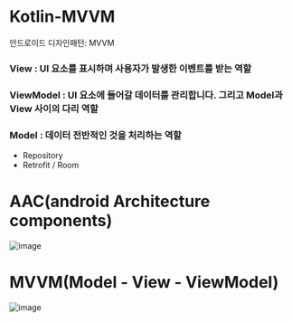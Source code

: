 # Kotlin-MVVM
안드로이드 디자인패턴: MVVM

### View : UI 요소를 표시하며 사용자가 발생한 이벤트를 받는 역할  
### ViewModel : UI 요소에 들어갈 데이터를 관리합니다. 그리고 Model과 View 사이의 다리 역할  
### Model : 데이터 전반적인 것을 처리하는 역할
- Repository
- Retrofit / Room
  
  
  
# AAC(android Architecture components)
![image](https://user-images.githubusercontent.com/14201479/156711399-b38e9f5c-10f9-49fe-b979-75cd5cb78989.png)  

# MVVM(Model - View - ViewModel)
![image](https://user-images.githubusercontent.com/14201479/160032727-aceec0b6-cca4-4ba9-b8fd-595696198840.png)  

